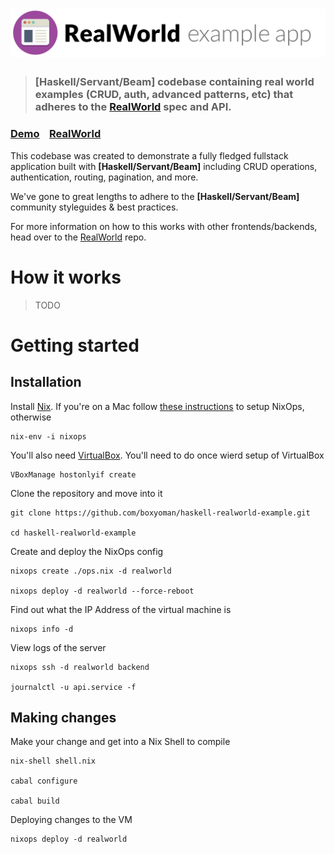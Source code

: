 # ![RealWorld Example App](logo.png)

> ### [Haskell/Servant/Beam] codebase containing real world examples (CRUD, auth, advanced patterns, etc) that adheres to the [RealWorld](https://github.com/gothinkster/realworld) spec and API.


### [Demo](https://github.com/gothinkster/realworld)&nbsp;&nbsp;&nbsp;&nbsp;[RealWorld](https://github.com/gothinkster/realworld)


This codebase was created to demonstrate a fully fledged fullstack application built with **[Haskell/Servant/Beam]** including CRUD operations, authentication, routing, pagination, and more.

We've gone to great lengths to adhere to the **[Haskell/Servant/Beam]** community styleguides & best practices.

For more information on how to this works with other frontends/backends, head over to the [RealWorld](https://github.com/gothinkster/realworld) repo.


# How it works

> TODO

# Getting started

## Installation

Install [Nix](https://nixos.org/nix/). If you're on a Mac follow
[these instructions](https://medium.com/@zw3rk/provisioning-a-nixos-server-from-macos-d36055afc4ad)
to setup NixOps, otherwise

    nix-env -i nixops

You'll also need [VirtualBox](https://www.virtualbox.org). You'll need to do
once wierd setup of VirtualBox

    VBoxManage hostonlyif create

Clone the repository and move into it

    git clone https://github.com/boxyoman/haskell-realworld-example.git

    cd haskell-realworld-example

Create and deploy the NixOps config

    nixops create ./ops.nix -d realworld

    nixops deploy -d realworld --force-reboot

Find out what the IP Address of the virtual machine is

    nixops info -d

View logs of the server

    nixops ssh -d realworld backend

    journalctl -u api.service -f

## Making changes

Make your change and get into a Nix Shell to compile

    nix-shell shell.nix

    cabal configure

    cabal build

Deploying changes to the VM

    nixops deploy -d realworld
